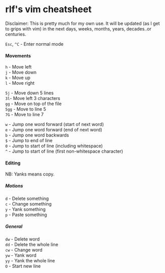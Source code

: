 # rlf's vim cheatsheet

Disclaimer: This is pretty much for my own use. It will be updated (as I get to grips with vim) in the next days, weeks, months, years, decades..or centuries.

`Esc`, `^C` - Enter normal mode

#### Movements
`h` - Move left  
`j` - Move down  
`k` - Move up  
`l` - Move right  

`5j` - Move down 5 lines  
`3l`- Move left 3 characters  
`gg` - Move on top of the file  
`5gg` - Move to line 5  
`7G` - Move to line 7  

`w` - Jump one word forward (start of next word)  
`e` - Jump one word forward (end of next word)  
`b` - Jump one word backwards  
`$` - Jump to end of line  
`0` - Jump to start of line (including whitespace)  
`^` - Jump to start of line (first non-whitespace character)  

#### Editing

NB: Yanks means copy.

##### Motions
`d` - Delete something  
`c` - Change something  
`y` - Yank something  
`p` - Paste something  

##### General

`dw` - Delete word  
`dd` - Delete the whole line  
`cw` - Change word  
`yw` - Yank word  
`yy` - Yank the whole line  
`O` - Start new line  
